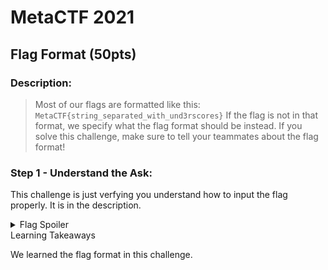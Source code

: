 # MetaCTF 2021
## Flag Format (50pts)
### Description: 
>Most of our flags are formatted like this: `MetaCTF{string_separated_with_und3rscores}`
If the flag is not in that format, we specify what the flag format should be instead. If you solve this challenge, make sure to tell your teammates about the flag format!

### Step 1 - Understand the Ask:
This challenge is just verfying you understand how to input the flag properly. It is in the description.
<details>
  <summary> Flag Spoiler </summary>
  MetaCTF{string_separated_with_und3rscores}
</details

## Learning Takeaways
  We learned the flag format in this challenge.
